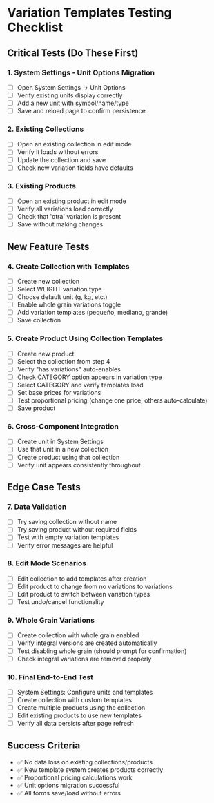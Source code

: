 # Variation Templates Testing Checklist

## Critical Tests (Do These First)

### 1. System Settings - Unit Options Migration
- [ ] Open System Settings → Unit Options
- [ ] Verify existing units display correctly
- [ ] Add a new unit with symbol/name/type
- [ ] Save and reload page to confirm persistence

### 2. Existing Collections
- [ ] Open an existing collection in edit mode
- [ ] Verify it loads without errors
- [ ] Update the collection and save
- [ ] Check new variation fields have defaults

### 3. Existing Products  
- [ ] Open an existing product in edit mode
- [ ] Verify all variations load correctly
- [ ] Check that 'otra' variation is present
- [ ] Save without making changes

## New Feature Tests

### 4. Create Collection with Templates
- [ ] Create new collection
- [ ] Select WEIGHT variation type
- [ ] Choose default unit (g, kg, etc.)
- [ ] Enable whole grain variations toggle
- [ ] Add variation templates (pequeño, mediano, grande)
- [ ] Save collection

### 5. Create Product Using Collection Templates
- [ ] Create new product
- [ ] Select the collection from step 4
- [ ] Verify "has variations" auto-enables
- [ ] Check CATEGORY option appears in variation type
- [ ] Select CATEGORY and verify templates load
- [ ] Set base prices for variations
- [ ] Test proportional pricing (change one price, others auto-calculate)
- [ ] Save product

### 6. Cross-Component Integration
- [ ] Create unit in System Settings
- [ ] Use that unit in a new collection
- [ ] Create product using that collection
- [ ] Verify unit appears consistently throughout

## Edge Case Tests

### 7. Data Validation
- [ ] Try saving collection without name
- [ ] Try saving product without required fields
- [ ] Test with empty variation templates
- [ ] Verify error messages are helpful

### 8. Edit Mode Scenarios
- [ ] Edit collection to add templates after creation
- [ ] Edit product to change from no variations to variations
- [ ] Edit product to switch between variation types
- [ ] Test undo/cancel functionality

### 9. Whole Grain Variations
- [ ] Create collection with whole grain enabled
- [ ] Verify integral versions are created automatically
- [ ] Test disabling whole grain (should prompt for confirmation)
- [ ] Check integral variations are removed properly

### 10. Final End-to-End Test
- [ ] System Settings: Configure units and templates
- [ ] Create collection with custom templates
- [ ] Create multiple products using the collection
- [ ] Edit existing products to use new templates
- [ ] Verify all data persists after page refresh

## Success Criteria
- ✅ No data loss on existing collections/products
- ✅ New template system creates products correctly
- ✅ Proportional pricing calculations work
- ✅ Unit options migration successful
- ✅ All forms save/load without errors